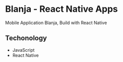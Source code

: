 # Blanja - React Native Apps
Mobile Application Blanja, Build with React Native

## Techonology
- JavaScript
- React Native
